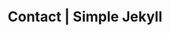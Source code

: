 ---
title: Contact | Simple Jekyll
header: Contact Simple Jekyll
summary: This page tells you a little bit about this website.
link: /contact/
layout: default
---
